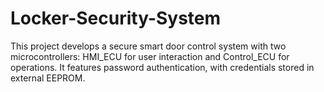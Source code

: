 # Locker-Security-System
This project develops a secure smart door control system with two microcontrollers: HMI_ECU for user interaction and Control_ECU for operations. It features password authentication, with credentials stored in external EEPROM.
